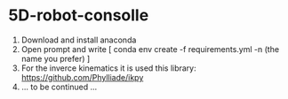 # 5D-robot-consolle

1) Download and install anaconda
2) Open prompt and write [ conda env create -f requirements.yml -n (the name you prefer) ]
3) For the inverce kinematics it is used this library: https://github.com/Phylliade/ikpy
4) ... to be continued ...